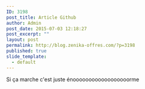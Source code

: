 ```yaml
---
ID: 3198
post_title: Article Github
author: Admin
post_date: 2015-07-03 12:18:27
post_excerpt: ""
layout: post
permalink: http://blog.zenika-offres.com/?p=3198
published: true
slide_template:
  - default
---
```

Si ça marche c'est juste énoooooooooooooooooorme